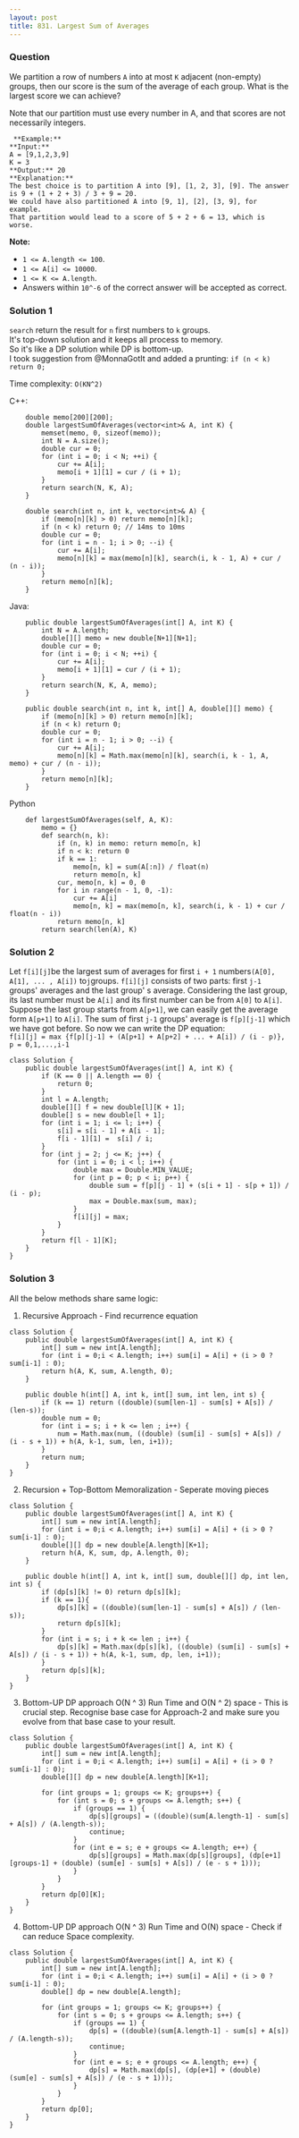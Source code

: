```yaml
---
layout: post
title: 831. Largest Sum of Averages
---
```

### Question
We partition a row of numbers `A` into at most `K` adjacent (non-empty)
groups, then our score is the sum of the average of each group. What is the
largest score we can achieve?

Note that our partition must use every number in A, and that scores are not
necessarily integers.

    
    
     **Example:**
    **Input:** 
    A = [9,1,2,3,9]
    K = 3
    **Output:** 20
    **Explanation:** 
    The best choice is to partition A into [9], [1, 2, 3], [9]. The answer is 9 + (1 + 2 + 3) / 3 + 9 = 20.
    We could have also partitioned A into [9, 1], [2], [3, 9], for example.
    That partition would lead to a score of 5 + 2 + 6 = 13, which is worse.
    



 **Note:**

  * `1 <= A.length <= 100`.
  * `1 <= A[i] <= 10000`.
  * `1 <= K <= A.length`.
  * Answers within `10^-6` of the correct answer will be accepted as correct.

### Solution 1
`search` return the result for `n` first numbers to `k` groups.  
It's top-down solution and it keeps all process to memory.  
So it's like a DP solution while DP is bottom-up.  
I took suggestion from @MonnaGotIt and added a prunting: `if (n < k) return
0;`

Time complexity: `O(KN^2)`

C++:

    
    
        double memo[200][200];
        double largestSumOfAverages(vector<int>& A, int K) {
            memset(memo, 0, sizeof(memo));
            int N = A.size();
            double cur = 0;
            for (int i = 0; i < N; ++i) {
                cur += A[i];
                memo[i + 1][1] = cur / (i + 1);
            }
            return search(N, K, A);
        }
    
        double search(int n, int k, vector<int>& A) {
            if (memo[n][k] > 0) return memo[n][k];
            if (n < k) return 0; // 14ms to 10ms
            double cur = 0;
            for (int i = n - 1; i > 0; --i) {
                cur += A[i];
                memo[n][k] = max(memo[n][k], search(i, k - 1, A) + cur / (n - i));
            }
            return memo[n][k];
        }
    

Java:

    
    
        public double largestSumOfAverages(int[] A, int K) {
            int N = A.length;
            double[][] memo = new double[N+1][N+1];
            double cur = 0;
            for (int i = 0; i < N; ++i) {
                cur += A[i];
                memo[i + 1][1] = cur / (i + 1);
            }
            return search(N, K, A, memo);
        }
    
        public double search(int n, int k, int[] A, double[][] memo) {
            if (memo[n][k] > 0) return memo[n][k];
            if (n < k) return 0;
            double cur = 0;
            for (int i = n - 1; i > 0; --i) {
                cur += A[i];
                memo[n][k] = Math.max(memo[n][k], search(i, k - 1, A, memo) + cur / (n - i));
            }
            return memo[n][k];
        }
    

Python

    
    
        def largestSumOfAverages(self, A, K):
            memo = {}
            def search(n, k):
                if (n, k) in memo: return memo[n, k]
                if n < k: return 0
                if k == 1:
                    memo[n, k] = sum(A[:n]) / float(n)
                    return memo[n, k]
                cur, memo[n, k] = 0, 0
                for i in range(n - 1, 0, -1):
                    cur += A[i]
                    memo[n, k] = max(memo[n, k], search(i, k - 1) + cur / float(n - i))
                return memo[n, k]
            return search(len(A), K)
    
    


### Solution 2
Let `f[i][j]`be the largest sum of averages for first `i + 1` numbers`(A[0],
A[1], ... , A[i])` to`j`groups. `f[i][j]` consists of two parts: first `j-1`
groups' averages and the last group' s average. Considering the last group,
its last number must be `A[i]` and its first number can be from `A[0]` to
`A[i]`. Suppose the last group starts from `A[p+1]`, we can easily get the
average form `A[p+1]` to `A[i]`. The sum of first `j-1` groups' average is
`f[p][j-1]` which we have got before. So now we can write the DP equation:  
`f[i][j] = max {f[p][j-1] + (A[p+1] + A[p+2] + ... + A[i]) / (i - p)}, p =
0,1,...,i-1`

    
    
    class Solution {
        public double largestSumOfAverages(int[] A, int K) {
            if (K == 0 || A.length == 0) {
                return 0;
            }
            int l = A.length;
            double[][] f = new double[l][K + 1];
            double[] s = new double[l + 1];
            for (int i = 1; i <= l; i++) {
                s[i] = s[i - 1] + A[i - 1];
                f[i - 1][1] =  s[i] / i;
            }
            for (int j = 2; j <= K; j++) {
                for (int i = 0; i < l; i++) {
                    double max = Double.MIN_VALUE;
                    for (int p = 0; p < i; p++) {
                        double sum = f[p][j - 1] + (s[i + 1] - s[p + 1]) / (i - p);
                        max = Double.max(sum, max);
                    }
                    f[i][j] = max;
                }
            }
            return f[l - 1][K];
        }
    }
    


### Solution 3
All the below methods share same logic:

  1. Recursive Approach - Find recurrence equation

    
    
    class Solution {
        public double largestSumOfAverages(int[] A, int K) {
            int[] sum = new int[A.length];
            for (int i = 0;i < A.length; i++) sum[i] = A[i] + (i > 0 ? sum[i-1] : 0); 
            return h(A, K, sum, A.length, 0);
        }
        
        public double h(int[] A, int k, int[] sum, int len, int s) {
            if (k == 1) return ((double)(sum[len-1] - sum[s] + A[s]) / (len-s));
            double num = 0;
            for (int i = s; i + k <= len ; i++) {
                num = Math.max(num, ((double) (sum[i] - sum[s] + A[s]) / (i - s + 1)) + h(A, k-1, sum, len, i+1));
            }
            return num;
        }
    }
    

  2. Recursion + Top-Bottom Memoralization - Seperate moving pieces

    
    
    class Solution {
        public double largestSumOfAverages(int[] A, int K) {
            int[] sum = new int[A.length];
            for (int i = 0;i < A.length; i++) sum[i] = A[i] + (i > 0 ? sum[i-1] : 0); 
            double[][] dp = new double[A.length][K+1];
            return h(A, K, sum, dp, A.length, 0);
        }
        
        public double h(int[] A, int k, int[] sum, double[][] dp, int len, int s) {
            if (dp[s][k] != 0) return dp[s][k];
            if (k == 1){
                dp[s][k] = ((double)(sum[len-1] - sum[s] + A[s]) / (len-s));
                return dp[s][k];
            }
            for (int i = s; i + k <= len ; i++) {
                dp[s][k] = Math.max(dp[s][k], ((double) (sum[i] - sum[s] + A[s]) / (i - s + 1)) + h(A, k-1, sum, dp, len, i+1));
            }
            return dp[s][k];
        }
    }
    

  3. Bottom-UP DP approach O(N ^ 3) Run Time and O(N ^ 2) space - This is crucial step. Recognise base case for Approach-2 and make sure you evolve from that base case to your result.

    
    
    class Solution {
        public double largestSumOfAverages(int[] A, int K) {
            int[] sum = new int[A.length];
            for (int i = 0;i < A.length; i++) sum[i] = A[i] + (i > 0 ? sum[i-1] : 0); 
            double[][] dp = new double[A.length][K+1];
            
            for (int groups = 1; groups <= K; groups++) {
                for (int s = 0; s + groups <= A.length; s++) {
                    if (groups == 1) {
                        dp[s][groups] = ((double)(sum[A.length-1] - sum[s] + A[s]) / (A.length-s));
                        continue;
                    }
                    for (int e = s; e + groups <= A.length; e++) {
                        dp[s][groups] = Math.max(dp[s][groups], (dp[e+1][groups-1] + (double) (sum[e] - sum[s] + A[s]) / (e - s + 1)));
                    }
                }
            }
            return dp[0][K];
        }
    }
    

  4. Bottom-UP DP approach O(N ^ 3) Run Time and O(N) space - Check if can reduce Space complexity.

    
    
    class Solution {
        public double largestSumOfAverages(int[] A, int K) {
            int[] sum = new int[A.length];
            for (int i = 0;i < A.length; i++) sum[i] = A[i] + (i > 0 ? sum[i-1] : 0); 
            double[] dp = new double[A.length];
            
            for (int groups = 1; groups <= K; groups++) {
                for (int s = 0; s + groups <= A.length; s++) {
                    if (groups == 1) {
                        dp[s] = ((double)(sum[A.length-1] - sum[s] + A[s]) / (A.length-s));
                        continue;
                    }
                    for (int e = s; e + groups <= A.length; e++) {
                        dp[s] = Math.max(dp[s], (dp[e+1] + (double) (sum[e] - sum[s] + A[s]) / (e - s + 1)));
                    }
                }
            }
            return dp[0];
        }
    }
    



